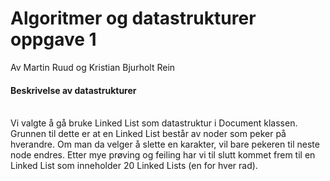 # Algoritmer og datastrukturer oppgave 1
Av Martin Ruud og Kristian Bjurholt Rein 

<h4> Beskrivelse av datastrukturer </h4> <br>
Vi valgte å gå bruke Linked List som datastruktur i Document klassen. Grunnen til dette er at en Linked List består av noder som peker på hverandre. Om man da velger å slette en karakter, vil bare pekeren til neste node endres. Etter mye prøving og feiling har vi til slutt kommet frem til en Linked List som inneholder 20 Linked Lists (en for hver rad). 

